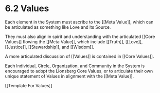 # 6.2 Values 
Each element in the System must ascribe to the [[Meta Value]], which can be articulated as something like Love and its Source. 

They must also align in spirit and understanding with the articulated [[Core Values]] flowing the [[Meta Value]], which include [[Truth]], [[Love]], [[Justice]], [[Stewardship]], and [[Wisdom]]. 

A more articulated discussion of [[Values]] is contained in [[Core Values]]. 

Each Individual, Circle, Organization, and Community in the System is encouraged to adopt the Lionsberg Core Values, or to articulate their own unique statement of Values in alignment with the [[Meta Value]]. 

[[Template For Values]] 
